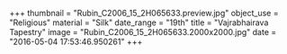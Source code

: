 +++
thumbnail = "Rubin_C2006_15_2H065633.preview.jpg"
object_use = "Religious"
material = "Silk"
date_range = "19th"
title = "Vajrabhairava Tapestry"
image = "Rubin_C2006_15_2H065633.2000x2000.jpg"
date = "2016-05-04 17:53:46.950261"
+++
